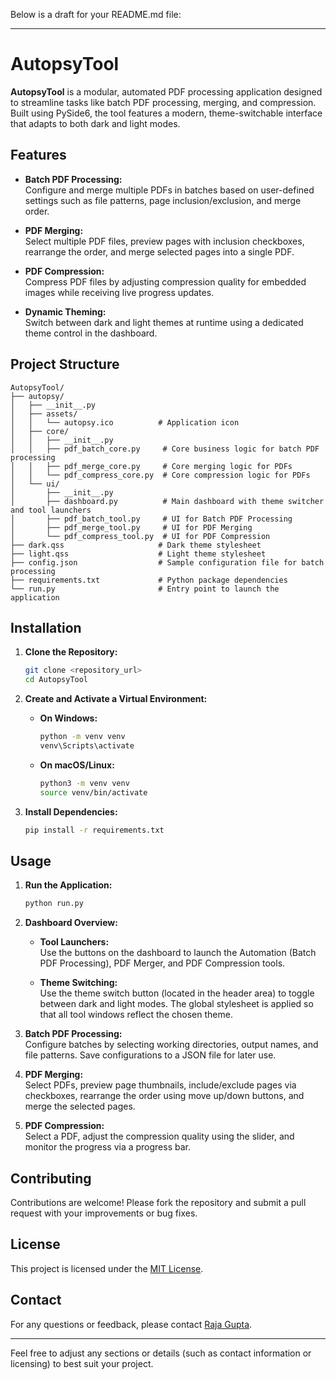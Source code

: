 Below is a draft for your README.md file:

---

# AutopsyTool

**AutopsyTool** is a modular, automated PDF processing application designed to streamline tasks like batch PDF processing, merging, and compression. Built using PySide6, the tool features a modern, theme-switchable interface that adapts to both dark and light modes.

## Features

- **Batch PDF Processing:**  
  Configure and merge multiple PDFs in batches based on user-defined settings such as file patterns, page inclusion/exclusion, and merge order.

- **PDF Merging:**  
  Select multiple PDF files, preview pages with inclusion checkboxes, rearrange the order, and merge selected pages into a single PDF.

- **PDF Compression:**  
  Compress PDF files by adjusting compression quality for embedded images while receiving live progress updates.

- **Dynamic Theming:**  
  Switch between dark and light themes at runtime using a dedicated theme control in the dashboard.

## Project Structure

```
AutopsyTool/
├── autopsy/
│   ├── __init__.py
│   ├── assets/
│   │   └── autopsy.ico          # Application icon
│   ├── core/
│   │   ├── __init__.py
│   │   ├── pdf_batch_core.py     # Core business logic for batch PDF processing
│   │   ├── pdf_merge_core.py     # Core merging logic for PDFs
│   │   └── pdf_compress_core.py  # Core compression logic for PDFs
│   └── ui/
│       ├── __init__.py
│       ├── dashboard.py          # Main dashboard with theme switcher and tool launchers
│       ├── pdf_batch_tool.py     # UI for Batch PDF Processing
│       ├── pdf_merge_tool.py     # UI for PDF Merging
│       └── pdf_compress_tool.py  # UI for PDF Compression
├── dark.qss                     # Dark theme stylesheet
├── light.qss                    # Light theme stylesheet
├── config.json                  # Sample configuration file for batch processing
├── requirements.txt             # Python package dependencies
└── run.py                       # Entry point to launch the application
```

## Installation

1. **Clone the Repository:**

   ```bash
   git clone <repository_url>
   cd AutopsyTool
   ```

2. **Create and Activate a Virtual Environment:**

   - **On Windows:**
     ```bash
     python -m venv venv
     venv\Scripts\activate
     ```
   - **On macOS/Linux:**
     ```bash
     python3 -m venv venv
     source venv/bin/activate
     ```

3. **Install Dependencies:**

   ```bash
   pip install -r requirements.txt
   ```

## Usage

1. **Run the Application:**

   ```bash
   python run.py
   ```

2. **Dashboard Overview:**

   - **Tool Launchers:**  
     Use the buttons on the dashboard to launch the Automation (Batch PDF Processing), PDF Merger, and PDF Compression tools.

   - **Theme Switching:**  
     Use the theme switch button (located in the header area) to toggle between dark and light modes. The global stylesheet is applied so that all tool windows reflect the chosen theme.

3. **Batch PDF Processing:**  
   Configure batches by selecting working directories, output names, and file patterns. Save configurations to a JSON file for later use.

4. **PDF Merging:**  
   Select PDFs, preview page thumbnails, include/exclude pages via checkboxes, rearrange the order using move up/down buttons, and merge the selected pages.

5. **PDF Compression:**  
   Select a PDF, adjust the compression quality using the slider, and monitor the progress via a progress bar.

## Contributing

Contributions are welcome! Please fork the repository and submit a pull request with your improvements or bug fixes.

## License

This project is licensed under the [MIT License](LICENSE).

## Contact

For any questions or feedback, please contact [Raja Gupta](mailto:erRaja97@gmail.com).

---

Feel free to adjust any sections or details (such as contact information or licensing) to best suit your project.
